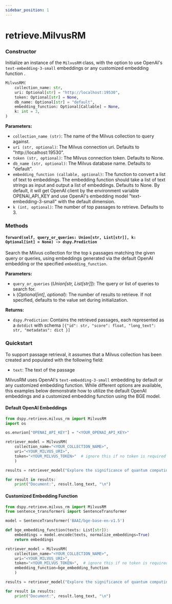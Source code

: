 ```yaml
---
sidebar_position: 1
---
```


# retrieve.MilvusRM

### Constructor

Initialize an instance of the `MilvusRM` class, with the option to use OpenAI's `text-embedding-3-small` embeddings or any customized embedding function .

```python
MilvusRM(
    collection_name: str,
    uri: Optional[str] = "http://localhost:19530",
    token: Optional[str] = None,
    db_name: Optional[str] = "default",
    embedding_function: Optional[Callable] = None,
    k: int = 3,
)
```

**Parameters:**
- `collection_name (str)`: The name of the Milvus collection to query against.
- `uri (str, optional)`: The Milvus connection uri. Defaults to "http://localhost:19530".
- `token (str, optional)`: The Milvus connection token. Defaults to None.
- `db_name (str, optional)`: The Milvus database name. Defaults to "default".
- `embedding_function (callable, optional)`: The function to convert a list of text to embeddings.
    The embedding function should take a list of text strings as input and output a list of embeddings.
    Defaults to None. By default, it will get OpenAI client by the environment variable OPENAI_API_KEY and use OpenAI's embedding model "text-embedding-3-small" with the default dimension.
- `k (int, optional)`: The number of top passages to retrieve. Defaults to 3.

### Methods

#### `forward(self, query_or_queries: Union[str, List[str]], k: Optional[int] = None) -> dspy.Prediction`

Search the Milvus collection for the top `k` passages matching the given query or queries, using embeddings generated via the default OpenAI embedding or the specified `embedding_function`.

**Parameters:**
- `query_or_queries` (_Union[str, List[str]]_): The query or list of queries to search for.
- `k` (_Optional[int]_, _optional_): The number of results to retrieve. If not specified, defaults to the value set during initialization.

**Returns:**
- `dspy.Prediction`: Contains the retrieved passages, each represented as a `dotdict` with schema `[{"id": str, "score": float, "long_text": str, "metadatas": dict }]`

### Quickstart

To support passage retrieval, it assumes that a Milvus collection has been created and populated with the following field:

- `text`: The text of the passage

MilvusRM uses OpenAI's `text-embedding-3-small` embedding by default or any customized embedding function.
While different options are available, this examples below demonstrate how to utilize the default OpenAI embeddings and a customized embedding function using the BGE model.

#### Default OpenAI Embeddings

```python
from dspy.retrieve.milvus_rm import MilvusRM
import os

os.envrion["OPENAI_API_KEY"] = "<YOUR_OPENAI_API_KEY>"

retriever_model = MilvusRM(
    collection_name="<YOUR_COLLECTION_NAME>",
    uri="<YOUR_MILVUS_URI>",
    token="<YOUR_MILVUS_TOKEN>"  # ignore this if no token is required for Milvus connection
    )

results = retriever_model("Explore the significance of quantum computing", k=5)

for result in results:
    print("Document:", result.long_text, "\n")
```


#### Customized Embedding Function

```python
from dspy.retrieve.milvus_rm import MilvusRM
from sentence_transformers import SentenceTransformer

model = SentenceTransformer('BAAI/bge-base-en-v1.5')

def bge_embedding_function(texts: List[str]):
    embeddings = model.encode(texts, normalize_embeddings=True)
    return embeddings

retriever_model = MilvusRM(
    collection_name="<YOUR_COLLECTION_NAME>",
    uri="<YOUR_MILVUS_URI>",
    token="<YOUR_MILVUS_TOKEN>",  # ignore this if no token is required for Milvus connection
    embedding_function=bge_embedding_function
    )

results = retriever_model("Explore the significance of quantum computing", k=5)

for result in results:
    print("Document:", result.long_text, "\n")
```
